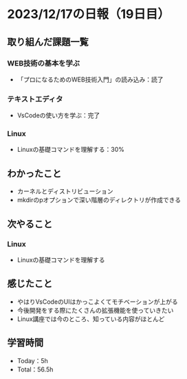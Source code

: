 # 2023/12/17の日報（19日目）

## 取り組んだ課題一覧
### WEB技術の基本を学ぶ
  - 「プロになるためのWEB技術入門」の読み込み：読了
### テキストエディタ
  - VsCodeの使い方を学ぶ：完了
### Linux
  - Linuxの基礎コマンドを理解する：30%

## わかったこと
  - カーネルとディストリビューション
  - mkdirのpオプションで深い階層のディレクトリが作成できる

## 次やること
### Linux
  - Linuxの基礎コマンドを理解する
  
## 感じたこと
  - やはりVsCodeのUIはかっこよくてモチベーションが上がる
  - 今後開発をする際にたくさんの拡張機能を使っていきたい
  - Linux講座では今のところ、知っている内容がほとんど

## 学習時間
  - Today：5h
  - Total：56.5h
